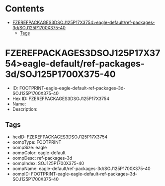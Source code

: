 



Contents
========

* [FZEREFPACKAGES3DSOJ125P17X3754>eagle-default/ref-packages-3d/SOJ125P1700X375-40](#fzerefpackages3dsoj125p17x3754eagle-defaultref-packages-3dsoj125p1700x375-40)
	* [Tags](#tags)

# FZEREFPACKAGES3DSOJ125P17X3754>eagle-default/ref-packages-3d/SOJ125P1700X375-40

- ID: FOOTPRINT-eagle-eagle-default-ref-packages-3d-SOJ125P1700X375-40
- Hex ID: FZEREFPACKAGES3DSOJ125P17X3754
- Name: 
- Description: 

## Tags

- hexID: FZEREFPACKAGES3DSOJ125P17X3754
- oompType: FOOTPRINT
- oompSize: eagle
- oompColor: eagle-default
- oompDesc: ref-packages-3d
- oompIndex: SOJ125P1700X375-40
- oompName: eagle-default/ref-packages-3d/SOJ125P1700X375-40
- oompID: FOOTPRINT-eagle-eagle-default-ref-packages-3d-SOJ125P1700X375-40

